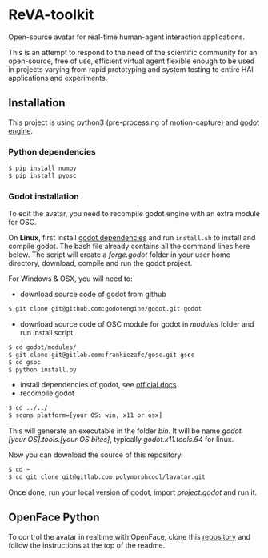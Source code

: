 # ReVA-toolkit

Open-source avatar for real-time
human-agent interaction applications.

This is an attempt to respond to the need of the scientific community for an open-source, free of use, efficient virtual agent flexible enough to be used in projects varying from rapid prototyping and system testing to entire HAI applications and experiments.

## Installation

This project is using python3 (pre-processing of motion-capture) and [godot engine](http://godotengine.org).

### Python dependencies

```python
$ pip install numpy
$ pip install pyosc
```
### Godot installation

To edit the avatar, you need to recompile godot engine with an extra module for OSC.

On **Linux**, first install [godot dependencies](https://docs.godotengine.org/en/latest/development/compiling/) and run `install.sh` to install and compile godot. The bash file already contains all the command lines here below. The script will create a *forge.godot* folder in your user home directory, download, compile and run the godot project.

For Windows & OSX, you will need to:

- download source code of godot from github

```bash
$ git clone git@github.com:godotengine/godot.git godot
```
- download source code of OSC module for godot in *modules* folder and run install script

```bash
$ cd godot/modules/
$ git clone git@gitlab.com:frankiezafe/gosc.git gsoc
$ cd gsoc
$ python install.py
```

- install dependencies of godot, see [official docs](https://docs.godotengine.org/en/latest/development/compiling/)
- recompile godot

```bash
$ cd ../../
$ scons platform=[your OS: win, x11 or osx]
```

This will generate an executable in the folder *bin*. It will be name *godot.[your OS].tools.[your OS bites]*, typically *godot.x11.tools.64* for linux.

Now you can download the source of this repository.

```bash
$ cd ~
$ cd git clone git@gitlab.com:polymorphcool/lavatar.git
```

Once done, run your local version of godot, import *project.godot* and run it.

## OpenFace Python

To control the avatar in realtime with OpenFace, clone this [repository](https://github.com/numediart/OpenFace) and follow the instructions at the top of the readme.

